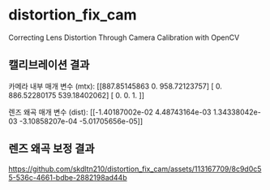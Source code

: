 # distortion_fix_cam
Correcting Lens Distortion Through Camera Calibration with OpenCV

## 캘리브레이션 결과

카메라 내부 매개 변수 (mtx):
[[887.85145863   0.         958.72123757]
 [  0.         886.52280175 539.18402062]
 [  0.           0.           1.        ]]

 렌즈 왜곡 매개 변수 (dist):
[[-1.40187002e-02  4.48743164e-03  1.34338042e-03 -3.10858207e-04  -5.01705656e-05]]

## 렌즈 왜곡 보정 결과

https://github.com/skdltn210/distortion_fix_cam/assets/113167709/8c9d0c55-536c-4661-bdbe-2882198ad44b


